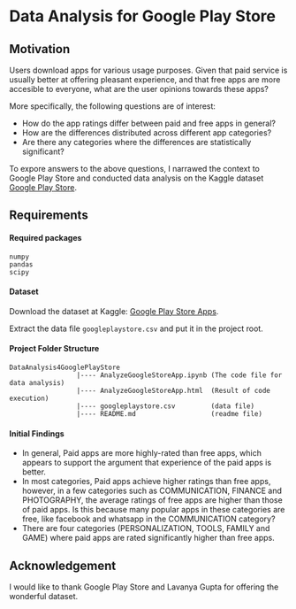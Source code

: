 # Data Analysis for Google Play Store

## Motivation
Users download apps for various usage purposes. Given that paid service is usually better at offering pleasant experience, and that free apps are more accesible to everyone, what are the user opinions towards these apps?

More specifically, the following questions are of interest:

- How do the app ratings differ between paid and free apps in general?
- How are the differences distributed across different app categories?
- Are there any categories where the differences are statistically significant?

To expore answers to the above questions, I narrawed the context to Google Play Store and conducted data analysis on the Kaggle dataset [Google Play Store](https://www.kaggle.com/lava18/google-play-store-apps/home).

## Requirements
#### Required packages
```
numpy
pandas
scipy
```
#### Dataset
Download the dataset at Kaggle: [Google Play Store Apps](https://www.kaggle.com/lava18/google-play-store-apps/home).

Extract the data file `googleplaystore.csv` and put it in the project root.

#### Project Folder Structure
```
DataAnalysis4GooglePlayStore
                 |---- AnalyzeGoogleStoreApp.ipynb (The code file for data analysis)
                 |---- AnalyzeGoogleStoreApp.html  (Result of code execution)
                 |---- googleplaystore.csv         (data file)
                 |---- README.md                   (readme file)
```

#### Initial Findings
- In general, Paid apps are more highly-rated than free apps, which appears to support the argument that experience of the paid apps is better.
- In most categories, Paid apps achieve higher ratings than free apps, however, in a few categories such as COMMUNICATION, FINANCE and PHOTOGRAPHY, the average ratings of free apps are higher than those of paid apps. Is this because many popular apps in these categories are free, like facebook and whatsapp in the COMMUNICATION category?
- There are four categories (PERSONALIZATION, TOOLS, FAMILY and GAME) where paid apps are rated significantly higher than free apps.


## Acknowledgement
I would like to thank Google Play Store and Lavanya Gupta for offering the wonderful dataset.

